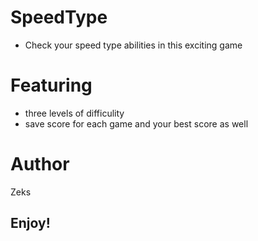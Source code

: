 # SpeedType

* Check your speed type abilities in this exciting game

# Featuring

* three levels of difficulity
* save score for each game and your best score as well

# Author
Zeks

## Enjoy!
